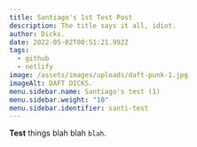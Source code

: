 ```yaml
---
title: Santiago's 1st Test Post
description: The title says it all, idiot.
author: Dicks.
date: 2022-05-02T00:51:21.992Z
tags:
  - github
  - netlify
image: /assets/images/uploads/daft-punk-1.jpg
imageAlt: DAFT DICKS.
menu.sidebar.name: Santiago's test (1)
menu.sidebar.weight: "10"
menu.sidebar.identifier: santi-test
---
```

**Test** things blah blah `blah`.